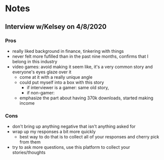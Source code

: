 # Notes

## Interview w/Kelsey on 4/8/2020

### Pros

- really liked background in finance, tinkering with things
- never felt more fufilled than in the past nine months, confirms that I belong in this industry
- video games: avoid making it seem like, it's a very common story and everyone's eyes glaze over it
  - come at it with a really unique angle
  - could put myself into a box with this story
    - if interviewer is a gamer: same old story,
    - if non-gamer:
  - emphasize the part about having 370k downloads, started making income

### Cons

- don't bring up anything negative that isn't anything asked for
- wrap up my responses a bit more quickly
  - best way to do that is to collect all of your responses and cherry pick from them
- try to ask more questions, use this platform to collect your stories/thoughts
